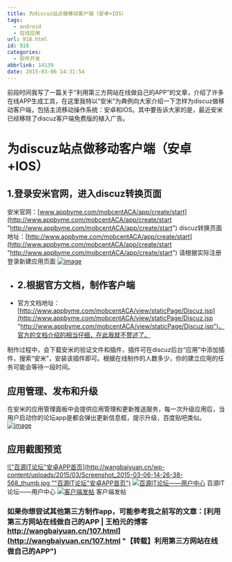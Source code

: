 ```yaml
---
title: 为discuz站点做移动客户端（安卓+IOS）
tags:
  - android
  - 在线应用
url: 918.html
id: 918
categories:
  - 软件开发
abbrlink: 14139
date: 2015-03-06 14:31:54
---
```


前段时间我写了一篇关于“利用第三方网站在线做自己的APP”的文章，介绍了许多在线APP生成工具，在这里我特以“安米”为典例向大家介绍一下怎样为discuz做移动客户端，包括主流移动操作系统：安卓和IOS。其中要告诉大家的是，最近安米已经移除了discuz客户端免费版的植入广告。

为discuz站点做移动客户端（安卓+IOS）
=======================

1.登录安米官网，进入discuz转换页面
---------------------

安米官网：[www.appbyme.com/mobcentACA/app/create/start](http://www.appbyme.com/mobcentACA/app/create/start "http://www.appbyme.com/mobcentACA/app/create/start") discuz转换页面地址：[http://www.appbyme.com/mobcentACA/app/create/start](http://www.appbyme.com/mobcentACA/app/create/start "http://www.appbyme.com/mobcentACA/app/create/start") 请根据实际注册登录新建应用页面 [![image](http://wangbaiyuan.cn/wp-content/uploads/2015/03/image_thumb.png "image")](http://wangbaiyuan.cn/wp-content/uploads/2015/03/image.png)

*   2.根据官方文档，制作客户端
    --------------
    
*   官方文档地址：[http://www.appbyme.com/mobcentACA/view/staticPage/Discuz.jsp](http://www.appbyme.com/mobcentACA/view/staticPage/Discuz.jsp "http://www.appbyme.com/mobcentACA/view/staticPage/Discuz.jsp")，官方的文档介绍的相当仔细，在此我就不赘述了。

制作过程中，会下载安米的验证文件和插件，插件可在discuz后台“应用”中添加插件，搜索“安米”，安装该插件即可。根据在线制作的人数多少，你的建立应用的任务可能会等待一段时间。

应用管理、发布和升级
----------

在安米的应用管理面板中会提供应用管理和更新推送服务，每一次升级应用后，当用户启动你的论坛app是都会弹出更新信息框，提示升级，百度贴吧类似。 [![image](http://wangbaiyuan.cn/wp-content/uploads/2015/03/image_thumb1.png "image")](http://wangbaiyuan.cn/wp-content/uploads/2015/03/image1.png)  

应用截图预览
------

[!["百源IT论坛"安卓APP首页](http://wangbaiyuan.cn/wp-content/uploads/2015/03/Screenshot_2015-03-06-14-26-38-568_thumb.jpg ""百源IT论坛"安卓APP首页")](http://wangbaiyuan.cn/wp-content/uploads/2015/03/Screenshot_2015-03-06-14-26-38-568.jpg) [![百源IT论坛——用户中心](http://wangbaiyuan.cn/wp-content/uploads/2015/03/Screenshot_2015-03-06-14-16-33-421_thumb.jpg "Screenshot_2015-03-06-14-16-33-421")](http://wangbaiyuan.cn/wp-content/uploads/2015/03/Screenshot_2015-03-06-14-16-33-421.jpg) 百源IT论坛——用户中心 [![客户端发帖](http://wangbaiyuan.cn/wp-content/uploads/2015/03/image_thumb2.png "客户端发帖")](http://wangbaiyuan.cn/wp-content/uploads/2015/03/image2.png) 客户端发帖

### 如果你想尝试其他第三方制作app，可能参考我之前写的文章：[利用第三方网站在线做自己的APP | 王柏元的博客 http://wangbaiyuan.cn/107.html](http://wangbaiyuan.cn/107.html "【转载】利用第三方网站在线做自己的APP")